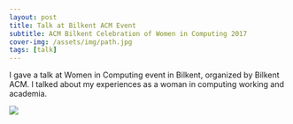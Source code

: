 ```yaml
---
layout: post
title: Talk at Bilkent ACM Event
subtitle: ACM Bilkent Celebration of Women in Computing 2017
cover-img: /assets/img/path.jpg
tags: [talk]
---
```


I gave a talk at Women in Computing event in Bilkent, organized by Bilkent ACM. I talked about my experiences as a woman in computing working and academia.

<img src="/assests/img/talk_2019_cankaya.jpg"/>
